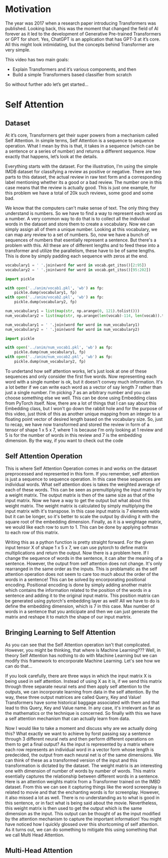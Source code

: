 # Motivation
The year was 2017 when a research paper introducing Transformers was published. Looking back, this was the moment that changed the field of AI forever as it led to the development of Generative Pre-trained Transformers or GPT for short. Yes, ChatGPT is an application that has GPT-3 at it’s core. All this might look intimidating, but the concepts behind Transformer are very simple.

This video has two main goals:
- Explain Transformers and it’s various components, and then
- Build a simple Transformers based classifier from scratch

So without further ado let’s get started...

# Self Attention
## Dataset
At it’s core, Transformers get their super powers from a mechanism called Self Attention. In simple terms, Self Attention is a sequence to sequence operation. What I mean by this is that, it takes in a sequence (which can be a sentence or a series of number) and returns a different sequence. How exactly that happens, let’s look at the details. 

Everything starts with the dataset. For the illustration, I’m using the simple IMDB dataset for classifying a review as positive or negative. There are two parts to this dataset, the actual review in raw text form and a corresponding label mentioning whether its a good or a bad review. The number one in this case means that the review is actually good. This is just one example, for this problem we have a total of 20k such reviews, some good and some bad.

We know that the computers can't make sense of text. The only thing they understand is numbers. So we have to find a way to represent each word as a number. A very common way to do that is to collect all the individual words in the dataset and store them to create a vocabulary. Now we can simply assign all of them a unique number. Looking at this vocabulary, we can map any review to a set of numbers. So, now we have a bunch of sequences of numbers that esentially represent a sentence. But there's a problem with this. All these are of different lengths and to feed these into a transformer and utilize the parallelism, these have to be of same lengths. This is done by simply padding each sequence with zeros at the end.

```py
vocabulary1 = ' '.join(word for word in vocab.get_itos()[2:95])
vocabulary2 = ' '.join(word for word in vocab.get_itos()[95:202])

import pickle

with open('../anim/vocab1.pkl', 'wb') as fp:
    pickle.dump(vocabulary1, fp)
with open('../anim/vocab2.pkl', 'wb') as fp:
    pickle.dump(vocabulary2, fp)

num_vocabulary1 = list(map(str, np.arange(0, 121).tolist()))
num_vocabulary2 = list(map(str, np.arange(len(vocab)-114, len(vocab)).tolist()))

num_vocabulary1 = ' '.join(word for word in num_vocabulary1)
num_vocabulary2 = ' '.join(word for word in num_vocabulary2)

import pickle

with open('../anim/num_vocab1.pkl', 'wb') as fp:
    pickle.dump(num_vocabulary1, fp)
with open('../anim/num_vocab2.pkl', 'wb') as fp:
    pickle.dump(num_vocabulary2, fp)
```

To undertand how self attention works, let's just look at one of these sequences and only consider the first five words. Now representing each word with a single number is ok, but it doesn't convey much information. It's a lot better if we can write each word as a vector of say length 7 rather than just a single number. I'm picking 7 as an arbitrary number and you can choose something else we well. This can be done using Embedding class from PyTorch itself. Now, there are a lot of things that I can say about this Embedding class, but I won't go down the rabbit hole and for the purpose of this video, just think of this as another unique mapping from an integer to a floating point vector of desired length based on the vocabulary size. So, just to recap, we have now transformed and stored the review in form of a tensor of shape 1 x 5 x 7, where 1 is because I'm only looking at 1 review and 5 is for the number of words in this review and 7 is the embedding dimension. By the way, if you want to check out the code 

## Self Attention Operation
This is where Self Attention Operation comes in and works on the dataset preprocessed and represented in this form. If you remember, self attention is just a sequence to sequence operation. In this case these sequences are individual words. What self attention does is takes the weighted average of each of these words. This can be seen as premultiplying the input matrix by a weight matrix. The output matrix is then of the same size as that of the input matrix. Now we have a way to get the output but what about this weight matrix. The weight matrix is calculated by simply multiplying the input matrix with it's transpose. In this case input matrix is 7 elements wide but it can be longer, so it's better to scale the output by dividing it with the square root of the embedding dimension. Finally, as it is a weightage matrix, we would like each row to sum to 1. This can be done by applying softmax to each row of this matrix.

Writing this as a python function is pretty straight forward. For the given input tensor X of shape 1 x 5 x 7, we can use pytorch to define matrix multiplications and return the output. Now there is a problem here. If I change the sequence of words in the sentence, it can alter the meaning of a sentence. However, the output from self attention does not change. It's only rearranged in the same order as the inputs. This is problamatic as the self attention operation does not seem to care too much about the order of the words in a sentence! This can be solved by encorporating positional encoding. Positional encoding is done by simply adding another matrix which contains the information related to the position of the words in a sentence and adding it to the original input matrix. This position matrix can be generated using pytorch's embedding layer as well! All we have to do is define the embedding dimension, which is 7 in this case. Max number of words in a sentence that you anticipate and then we can just generate the matrix and reshape it to match the shape of our input martrix.

## Bringing Learning to Self Attention
As you can see that the Self Attention operation isn't that complicated. However, you might be thinking, that where is Machine Learning??? Well, in theory Self Attention has nothing to do with Machine Learning but we can modify this framework to encorporate Machine Learning. Let's see how we can do that...

If you look carefully, there are three ways in which the input matrix X is being used in self attention. Instead of using X as it is, if we send this matrix through three separate neural nets and then apply self attention to the outputs, we can incorporate learning from data in the self attention. By the way, these three output matrices are called Query, Key and Value! Transformers have some historical baggage associated with them and that lead to this Query, Key and Value name. In any case, it's irrelevant as far as the mathematics or the technique is concerned. So finally with this we have a self attention mechanism that can actually learn from data.

Now I would like to take a moment and discuss why are we actually doing this? What exactly we want to achieve by forst passing say a sentence through 3 different neural nets and then perform different operations on them to get a final output? As the input is represented by a matrix where each row represents an individual word in a vector form whose length is predecided, the output from each neural net is of the same dimensions. We can think of these as a transformed version of the input and this transformation is dictated by the dataset. The weight matrix is an interesting one with dimension of number of words by number of words. This matrix esentially captures the relationship between different words in a sentence. Here is an attention weights matrix from a Transformer trained on the IMBD dataset. From this we can see it capturing things like the word screenplay is related to movie and that the enchanting words is for screenplay. However, it also missed a lot as well. There is no understanding as to what is good in this sentence, or in fact what is being said about the movie. Nevertheless, this weight matrix is then used to get the output which is the same dimension as the input. This output can be thought of as the input modified by the attention mechanism to capture the important information! You might have noticed how I quickly glossed over this shortcoming of self attention. As it turns out, we can do something to mitigate this using something that we call Multi Head Attention.

## Multi-Head Attention

